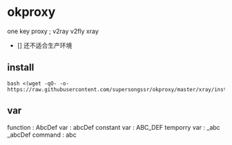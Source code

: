 # okproxy
one key proxy ; v2ray v2fly xray 


- [] 还不适合生产环境

## install
```shell
bash <(wget -qO- -o- https://raw.githubusercontent.com/supersongssr/okproxy/master/xray/install.sh)
```


## var
function : AbcDef 
var : abcDef
constant var : ABC_DEF
temporry var : _abc _abcDef
command : abc
